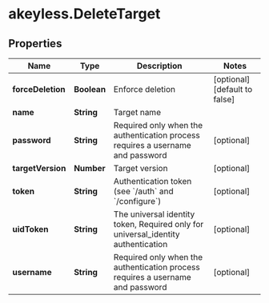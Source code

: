 # akeyless.DeleteTarget

## Properties

Name | Type | Description | Notes
------------ | ------------- | ------------- | -------------
**forceDeletion** | **Boolean** | Enforce deletion | [optional] [default to false]
**name** | **String** | Target name | 
**password** | **String** | Required only when the authentication process requires a username and password | [optional] 
**targetVersion** | **Number** | Target version | [optional] 
**token** | **String** | Authentication token (see &#x60;/auth&#x60; and &#x60;/configure&#x60;) | [optional] 
**uidToken** | **String** | The universal identity token, Required only for universal_identity authentication | [optional] 
**username** | **String** | Required only when the authentication process requires a username and password | [optional] 


